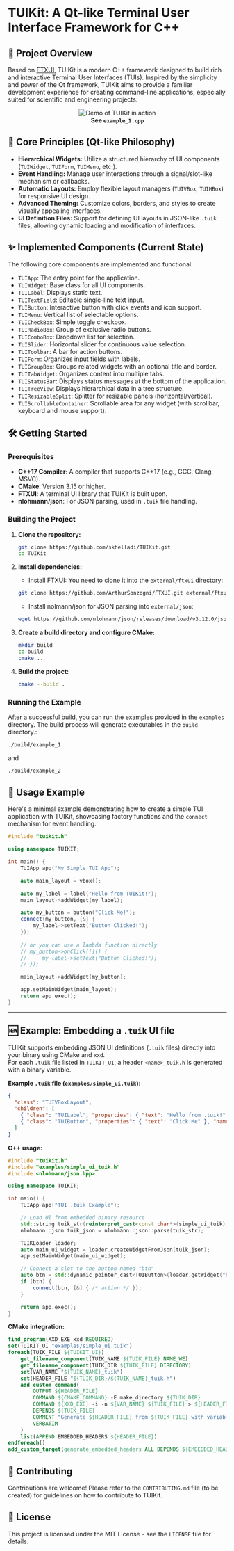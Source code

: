 # TUIKit: A Qt-like Terminal User Interface Framework for C++

## 🚀 Project Overview

Based on [FTXUI](https://github.com/ArthurSonzogni/FTXUI), TUIKit is a modern C++ framework designed to build rich and interactive Terminal User Interfaces (TUIs). Inspired by the simplicity and power of the Qt framework, TUIKit aims to provide a familiar development experience for creating command-line applications, especially suited for scientific and engineering projects.

<p align="center">
    <img src="docs/example_1.gif" alt="Demo of TUIKit in action"><br>
    <strong>See <code>example_1.cpp</code></strong><br>
</p>

## 🧩 Core Principles (Qt-like Philosophy)

*   **Hierarchical Widgets:** Utilize a structured hierarchy of UI components (`TUIWidget`, `TUIForm`, `TUIMenu`, etc.).
*   **Event Handling:** Manage user interactions through a signal/slot-like mechanism or callbacks.
*   **Automatic Layouts:** Employ flexible layout managers (`TUIVBox`, `TUIHBox`) for responsive UI design.
*   **Advanced Theming:** Customize colors, borders, and styles to create visually appealing interfaces.
*  **UI Definition Files:** Support for defining UI layouts in JSON-like `.tuik` files, allowing dynamic loading and modification of interfaces.

## ✨ Implemented Components (Current State)

The following core components are implemented and functional:

*   `TUIApp`: The entry point for the application.
*   `TUIWidget`: Base class for all UI components.
*   `TUILabel`: Displays static text.
*   `TUITextField`: Editable single-line text input.
*   `TUIButton`: Interactive button with click events and icon support.
*   `TUIMenu`: Vertical list of selectable options.
*   `TUICheckBox`: Simple toggle checkbox.
*   `TUIRadioBox`: Group of exclusive radio buttons.
*   `TUIComboBox`: Dropdown list for selection.
*   `TUISlider`: Horizontal slider for continuous value selection.
*   `TUIToolbar`: A bar for action buttons.
*   `TUIForm`: Organizes input fields with labels.
*   `TUIGroupBox`: Groups related widgets with an optional title and border.
*   `TUITabWidget`: Organizes content into multiple tabs.
*   `TUIStatusBar`: Displays status messages at the bottom of the application.
*   `TUITreeView`: Displays hierarchical data in a tree structure.
*   `TUIResizableSplit`: Splitter for resizable panels (horizontal/vertical).
*   `TUIScrollableContainer`: Scrollable area for any widget (with scrollbar, keyboard and mouse support).

## 🛠️ Getting Started

### Prerequisites

*   **C++17 Compiler**: A compiler that supports C++17 (e.g., GCC, Clang, MSVC).
*   **CMake**: Version 3.15 or higher.
*   **FTXUI**: A terminal UI library that TUIKit is built upon.
*   **nlohmann/json**: For JSON parsing, used in `.tuik` file handling.

### Building the Project

1.  **Clone the repository:**
    ```bash
    git clone https://github.com/skhelladi/TUIKit.git
    cd TUIKit
    ```
2.  **Install dependencies:**
    - Install FTXUI:
    You need to clone it into the `external/ftxui` directory:
    ```bash
    git clone https://github.com/ArthurSonzogni/FTXUI.git external/ftxui
    ```
    - Install nolmann/json for JSON parsing into `external/json`:
    ```bash
    wget https://github.com/nlohmann/json/releases/download/v3.12.0/json.hpp -P external/json
    ```

3.  **Create a build directory and configure CMake:**
    ```bash
    mkdir build
    cd build
    cmake ..
    ```

4.  **Build the project:**
    ```bash
    cmake --build .
    ```

### Running the Example

After a successful build, you can run the examples provided in the `examples` directory. The build process will generate executables in the `build` directory.:

```bash
./build/example_1
```
and 
```bash
./build/example_2
```

## 🧪 Usage Example

Here's a minimal example demonstrating how to create a simple TUI application with TUIKit, showcasing factory functions and the `connect` mechanism for event handling.

```cpp
#include "tuikit.h"

using namespace TUIKIT;

int main() {
    TUIApp app("My Simple TUI App");

    auto main_layout = vbox();
    
    auto my_label = label("Hello from TUIKit!");
    main_layout->addWidget(my_label);

    auto my_button = button("Click Me!");
    connect(my_button, [&] {
        my_label->setText("Button Clicked!");
    });
    
    // or you can use a lambda function directly
    // my_button->onClick([]() {
    //     my_label->setText("Button Clicked!");
    // });

    main_layout->addWidget(my_button);

    app.setMainWidget(main_layout);
    return app.exec();
}
```

---

## 🆕 Example: Embedding a `.tuik` UI file

TUIKit supports embedding JSON UI definitions (`.tuik` files) directly into your binary using CMake and `xxd`.  
For each `.tuik` file listed in `TUIKIT_UI`, a header `<name>_tuik.h` is generated with a binary variable.

**Example `.tuik` file (`examples/simple_ui.tuik`):**
```json
{
  "class": "TUIVBoxLayout",
  "children": [
    { "class": "TUILabel", "properties": { "text": "Hello from .tuik!" } },
    { "class": "TUIButton", "properties": { "text": "Click Me" }, "name": "btn" }
  ]
}
```

**C++ usage:**
```cpp
#include "tuikit.h"
#include "examples/simple_ui_tuik.h"
#include <nlohmann/json.hpp>

using namespace TUIKIT;

int main() {
    TUIApp app("TUI .tuik Example");

    // Load UI from embedded binary resource
    std::string tuik_str(reinterpret_cast<const char*>(simple_ui_tuik), simple_ui_tuik_len);
    nlohmann::json tuik_json = nlohmann::json::parse(tuik_str);

    TUIKLoader loader;
    auto main_ui_widget = loader.createWidgetFromJson(tuik_json);
    app.setMainWidget(main_ui_widget);

    // Connect a slot to the button named "btn"
    auto btn = std::dynamic_pointer_cast<TUIButton>(loader.getWidget("btn"));
    if (btn) {
        connect(btn, [&] { /* action */ });
    }

    return app.exec();
}
```

**CMake integration:**
```cmake
find_program(XXD_EXE xxd REQUIRED)
set(TUIKIT_UI "examples/simple_ui.tuik")
foreach(TUIK_FILE ${TUIKIT_UI})
    get_filename_component(TUIK_NAME ${TUIK_FILE} NAME_WE)
    get_filename_component(TUIK_DIR ${TUIK_FILE} DIRECTORY)
    set(VAR_NAME "${TUIK_NAME}_tuik")
    set(HEADER_FILE "${TUIK_DIR}/${TUIK_NAME}_tuik.h")
    add_custom_command(
        OUTPUT ${HEADER_FILE}
        COMMAND ${CMAKE_COMMAND} -E make_directory ${TUIK_DIR}
        COMMAND ${XXD_EXE} -i -n ${VAR_NAME} ${TUIK_FILE} > ${HEADER_FILE}
        DEPENDS ${TUIK_FILE}
        COMMENT "Generate ${HEADER_FILE} from ${TUIK_FILE} with variable ${VAR_NAME} (xxd required)"
        VERBATIM
    )
    list(APPEND EMBEDDED_HEADERS ${HEADER_FILE})
endforeach()
add_custom_target(generate_embedded_headers ALL DEPENDS ${EMBEDDED_HEADERS})
```
<!-- 
## 🗺️ Development Roadmap

TUIKit is under active development, with future phases planned to enhance its capabilities:

### Phase 1: Foundation (MVP) - *Mostly Complete*
*   CMake template + basic structure
*   `TUIApp`, `TUIWidget` (base classes)
*   `TUIMenu`, `TUIForm`, `TUILabel`, `TUITextField`
*   Basic Layouts (`TUIVBox`, `TUIHBox`)
*   Simple Styling System

### Phase 2: Enriched Widgets - *In Progress*
*   `TUIComboBox`, `TUISpinBox`, `TUICheckBox`
*   `TUIGroupBox` for sections
*   `TUIToolbar` with action buttons
*   First version of `TUIBarChart`

### Phase 3: Advanced Visualization
*   `TUILineChart`, `TUIHistogram`, `TUITable`
*   `TUITree` for hierarchical navigation
*   `TUITabWidget` for tabbed organization
*   Advanced Theming System

### Phase 4: Interactivity and Data Management
*   JSON ↔ UI binding system
*   `TUIProjectManager` for multiple projects
*   Real-time field validation
*   Multi-threading for long-running tasks

### Phase 5: Scientific Specialization
*   Specialized CFD/FEA widgets
*   Plugin system
*   Integration with external solvers
*   Configuration export/import
-->
## 🤝 Contributing

Contributions are welcome! Please refer to the `CONTRIBUTING.md` file (to be created) for guidelines on how to contribute to TUIKit.

## 📄 License

This project is licensed under the MIT License - see the `LICENSE` file for details.
